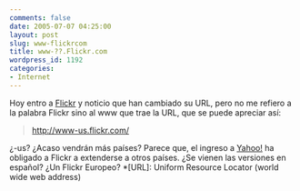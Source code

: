 ```yaml
---
comments: false
date: 2005-07-07 04:25:00
layout: post
slug: www-flickrcom
title: www-??.Flickr.com
wordpress_id: 1192
categories:
- Internet
---
```


Hoy entro a [Flickr](http://www.flickr.com) y noticio que han cambiado su URL, pero no me refiero a la palabra Flickr sino al www que trae la URL, que se puede apreciar así:





> http://www-us.flickr.com/





¿-us? ¿Acaso vendrán más países? Parece que, el ingreso a [Yahoo!](http://www.yahoo.com) ha obligado a Flickr a extenderse a otros países. ¿Se vienen las versiones en español? ¿Un Flickr Europeo?
  *[URL]: Uniform Resource Locator (world wide web address)
